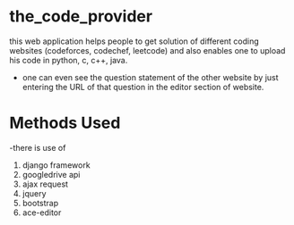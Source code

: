 # the_code_provider
this web application helps people to get solution of different coding websites (codeforces, codechef, leetcode) and also enables one to upload his code in python, c, c++, java.

- one can even see the question statement of the other website by just entering the URL of that question in the editor section of website.


# Methods Used

-there is use of 
1. django framework
2. googledrive api
3. ajax request
4. jquery
5. bootstrap
6. ace-editor

